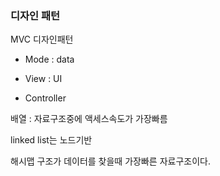 ### 디자인 패턴

MVC 디자인패턴

- Mode : data

- View : UI

- Controller 



배열 : 자료구조중에 액세스속도가 가장빠름

linked list는 노드기반

해시맵 구조가 데이터를 찾을때 가장빠른 자료구조이다.